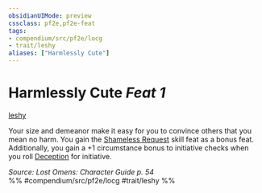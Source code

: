 ```yaml
---
obsidianUIMode: preview
cssclass: pf2e,pf2e-feat
tags:
- compendium/src/pf2e/locg
- trait/leshy
aliases: ["Harmlessly Cute"]
---
```

# Harmlessly Cute  *Feat 1*  
[leshy](rules/traits/leshy-b1.md)  


Your size and demeanor make it easy for you to convince others that you mean no harm. You gain the [Shameless Request](compendium/feats/shameless-request.md) skill feat as a bonus feat. Additionally, you gain a +1 circumstance bonus to initiative checks when you roll [Deception](compendium/skills.md#Deception) for initiative.

*Source: Lost Omens: Character Guide p. 54*  
%% #compendium/src/pf2e/locg #trait/leshy %%